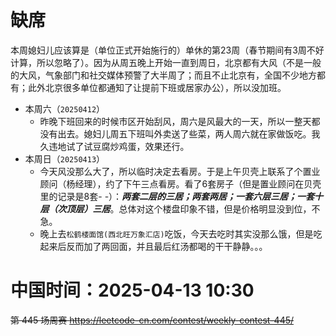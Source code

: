 
# 缺席

本周媳妇儿应该算是（单位正式开始施行的）单休的第23周（春节期间有3周不好计算，所以忽略了）。因为从周五晚上开始一直到周日，北京都有大风（不是一般的大风，气象部门和社交媒体预警了大半周了；而且不止北京有，全国不少地方都有；此外北京很多单位都通知了让提前下班或居家办公），所以没加班。

- 本周六（`20250412`） 
  * 昨晚下班回来的时候市区开始刮风，周六是风最大的一天，所以一整天都没有出去。媳妇儿周五下班叫外卖送了些菜，两人周六就在家做饭吃。我久违地试了试豆腐炒鸡蛋，效果还行。
- 本周日（`20250413`） 
  * 今天风没那么大了，所以临时决定去看房。于是上午贝壳上联系了个置业顾问（杨经理），约了下午三点看房。看了6套房子（但是置业顾问在贝壳里的记录是8套- -）：***两套二层的三居；两套两居；一套六层三居；一套十层（次顶层）三居***。总体对这个楼盘印象不错，但是价格明显没到位，不急。
  * 晚上去`松鹤楼面馆(西北旺万象汇店)`吃饭，今天去吃时其实没那么饿，但是吃起来后反而加了两回面，并且最后红汤都喝的干干静静。。。

# 中国时间：2025-04-13 10:30

~~第 445 场周赛 https://leetcode-cn.com/contest/weekly-contest-445/~~

